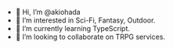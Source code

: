 - 👋 Hi, I’m @akiohada
- 👀 I’m interested in Sci-Fi, Fantasy, Outdoor.
- 🌱 I’m currently learning TypeScript.
- 💞️ I’m looking to collaborate on TRPG services.

<!---
akiohada/akiohada is a ✨ special ✨ repository because its `README.md` (this file) appears on your GitHub profile.
You can click the Preview link to take a look at your changes.
--->
